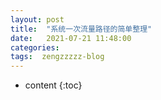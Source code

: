 ```yaml
---
layout: post
title:  "系统一次流量路径的简单整理"
date:   2021-07-21 11:48:00
categories: 
tags:  zengzzzzz-blog
---
```


* content
{:toc}

  
&nbsp;

